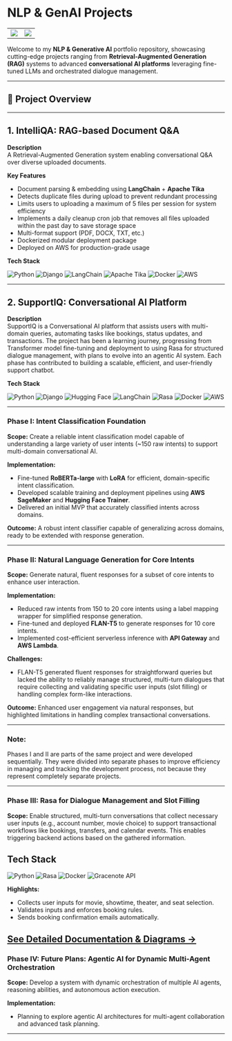 # NLP & GenAI Projects

<table>
  <tr>
    <td>
      <img src="https://github-readme-stats.vercel.app/api?username=abhijitdeshpande83&show_icons=true&theme=tokyonight&count_private=true" />
    </td>
    <td>
      <img src="https://github-readme-streak-stats.herokuapp.com/?user=abhijitdeshpande83&theme=tokyonight" />
    </td>
  </tr>
</table>



Welcome to my **NLP & Generative AI** portfolio repository, showcasing cutting-edge projects ranging from **Retrieval-Augmented Generation (RAG)** systems to advanced **conversational AI platforms** leveraging fine-tuned LLMs and orchestrated dialogue management.

---

## 📂 Project Overview

---
## 1. IntelliQA: RAG-based Document Q&A

**Description**  
A Retrieval-Augmented Generation system enabling conversational Q&A over diverse uploaded documents.

**Key Features**  
- Document parsing & embedding using **LangChain** + **Apache Tika**  
- Detects duplicate files during upload to prevent redundant processing
- Limits users to uploading a maximum of 5 files per session for system efficiency
- Implements a daily cleanup cron job that removes all files uploaded within the past day to save storage space
- Multi-format support (PDF, DOCX, TXT, etc.)  
- Dockerized modular deployment package  
- Deployed on AWS for production-grade usage

**Tech Stack**  

![Python](https://img.shields.io/badge/Python-3776AB?style=for-the-badge&logo=python&logoColor=white) ![Django](https://img.shields.io/badge/Django-092E20?style=for-the-badge&logo=django&logoColor=white) ![LangChain](https://img.shields.io/badge/LangChain-00A6FF?style=for-the-badge&logo=langchain&logoColor=white) ![Apache Tika](https://img.shields.io/badge/Apache_Tika-ED8B00?style=for-the-badge&logo=apache&logoColor=white) ![Docker](https://img.shields.io/badge/Docker-2496ED?style=for-the-badge&logo=docker&logoColor=white) ![AWS](https://img.shields.io/badge/AWS-232F3E?style=for-the-badge&logo=amazonaws&logoColor=white)

---

## 2. SupportIQ: Conversational AI Platform

**Description**  
SupportIQ is a Conversational AI platform that assists users with multi-domain queries, automating tasks like bookings, status updates, and transactions. The project has been a learning journey, progressing from Transformer model fine-tuning and deployment to using Rasa for structured dialogue management, with plans to evolve into an agentic AI system. Each phase has contributed to building a scalable, efficient, and user-friendly support chatbot.

**Tech Stack** 

![Python](https://img.shields.io/badge/Python-3776AB?style=for-the-badge&logo=python&logoColor=white) ![Django](https://img.shields.io/badge/Django-092E20?style=for-the-badge&logo=django&logoColor=white) ![Hugging Face](https://img.shields.io/badge/HuggingFace-FF6F61?style=for-the-badge&logo=huggingface&logoColor=white) ![LangChain](https://img.shields.io/badge/LangChain-00A6FF?style=for-the-badge&logo=langchain&logoColor=white) ![Rasa](https://img.shields.io/badge/Rasa-FF4433?style=for-the-badge&logo=rasa&logoColor=white) ![Docker](https://img.shields.io/badge/Docker-2496ED?style=for-the-badge&logo=docker&logoColor=white) ![AWS](https://img.shields.io/badge/AWS-232F3E?style=for-the-badge&logo=amazonaws&logoColor=white)

---

### Phase I: Intent Classification Foundation

**Scope:** Create a reliable intent classification model capable of understanding a large variety of user intents (~150 raw intents) to support multi-domain conversational AI.

**Implementation:**  
- Fine-tuned **RoBERTa-large** with **LoRA** for efficient, domain-specific intent classification.  
- Developed scalable training and deployment pipelines using **AWS SageMaker** and **Hugging Face Trainer**.  
- Delivered an initial MVP that accurately classified intents across domains.

**Outcome:** A robust intent classifier capable of generalizing across domains, ready to be extended with response generation.

---

### Phase II: Natural Language Generation for Core Intents

**Scope:** Generate natural, fluent responses for a subset of core intents to enhance user interaction.

**Implementation:**  
- Reduced raw intents from 150 to 20 core intents using a label mapping wrapper for simplified response generation.  
- Fine-tuned and deployed **FLAN-T5** to generate responses for 10 core intents.  
- Implemented cost-efficient serverless inference with **API Gateway** and **AWS Lambda**.

**Challenges:**  
- FLAN-T5 generated fluent responses for straightforward queries but lacked the ability to reliably manage structured, multi-turn dialogues that require collecting and validating specific user inputs (slot filling) or handling complex form-like interactions. 

**Outcome:** Enhanced user engagement via natural responses, but highlighted limitations in handling complex transactional conversations.

---

### Note: 
Phases I and II are parts of the same project and were developed sequentially. They were divided into separate phases to improve efficiency in managing and tracking the development process, not because they represent completely separate projects.

---

### Phase III: Rasa for Dialogue Management and Slot Filling

**Scope:** Enable structured, multi-turn conversations that collect necessary user inputs (e.g., account number, movie choice) to support transactional workflows like bookings, transfers, and calendar events. This enables triggering backend actions based on the gathered information.

## Tech Stack

![Python](https://img.shields.io/badge/Python-3776AB?style=for-the-badge&logo=python&logoColor=white) 
![Rasa](https://img.shields.io/badge/Rasa-FF4433?style=for-the-badge&logo=rasa&logoColor=white) 
![Docker](https://img.shields.io/badge/Docker-2496ED?style=for-the-badge&logo=docker&logoColor=white) 
![Gracenote API](https://img.shields.io/badge/Gracenote_API-FF66CC?style=for-the-badge&logo=api&logoColor=ffffff)


**Highlights:**  
- Collects user inputs for movie, showtime, theater, and seat selection.  
- Validates inputs and enforces booking rules.  
- Sends booking confirmation emails automatically.  

[See Detailed Documentation & Diagrams →](rasa/README.md)
---

### Phase IV: Future Plans: Agentic AI for Dynamic Multi-Agent Orchestration

**Scope:**  Develop a system with dynamic orchestration of multiple AI agents, reasoning abilities, and autonomous action execution.

**Implementation:**  
- Planning to explore agentic AI architectures for multi-agent collaboration and advanced task planning.

---
